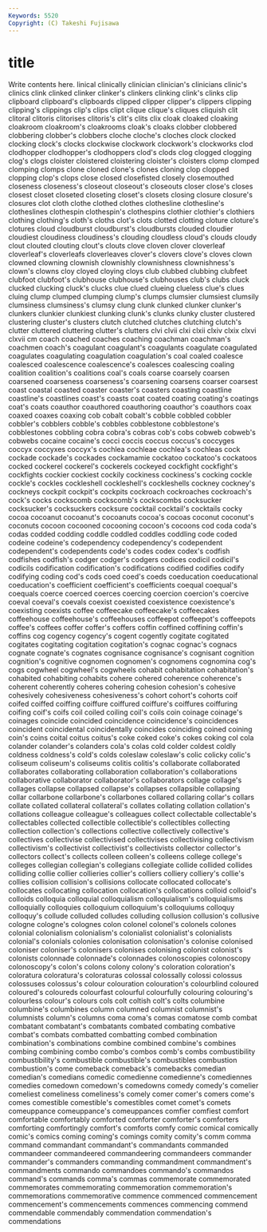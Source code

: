 ```yaml
---
Keywords: 5520 
Copyright: (C) Takeshi Fujisawa
---
```


# title

Write contents here.
linical
clinically clinician clinician's clinicians clinic's clinics clink clinked clinker clinker's
clinkers clinking clink's clinks clip clipboard clipboard's clipboards clipped clipper
clipper's clippers clipping clipping's clippings clip's clips clipt clique clique's
cliques cliquish clit clitoral clitoris clitorises clitoris's clit's clits clix
cloak cloaked cloaking cloakroom cloakroom's cloakrooms cloak's cloaks clobber clobbered
clobbering clobber's clobbers cloche cloche's cloches clock clocked clocking clock's
clocks clockwise clockwork clockwork's clockworks clod clodhopper clodhopper's clodhoppers clod's
clods clog clogged clogging clog's clogs cloister cloistered cloistering cloister's
cloisters clomp clomped clomping clomps clone cloned clone's clones cloning
clop clopped clopping clop's clops close closed closefisted closely closemouthed
closeness closeness's closeout closeout's closeouts closer close's closes closest closet
closeted closeting closet's closets closing closure closure's closures clot cloth
clothe clothed clothes clothesline clothesline's clotheslines clothespin clothespin's clothespins clothier
clothier's clothiers clothing clothing's cloth's cloths clot's clots clotted clotting
cloture cloture's clotures cloud cloudburst cloudburst's cloudbursts clouded cloudier cloudiest
cloudiness cloudiness's clouding cloudless cloud's clouds cloudy clout clouted clouting
clout's clouts clove cloven clover cloverleaf cloverleaf's cloverleafs cloverleaves clover's
clovers clove's cloves clown clowned clowning clownish clownishly clownishness clownishness's
clown's clowns cloy cloyed cloying cloys club clubbed clubbing clubfeet
clubfoot clubfoot's clubhouse clubhouse's clubhouses club's clubs cluck clucked clucking
cluck's clucks clue clued clueing clueless clue's clues cluing clump
clumped clumping clump's clumps clumsier clumsiest clumsily clumsiness clumsiness's clumsy
clung clunk clunked clunker clunker's clunkers clunkier clunkiest clunking clunk's
clunks clunky cluster clustered clustering cluster's clusters clutch clutched clutches
clutching clutch's clutter cluttered cluttering clutter's clutters clvi clvii clxi
clxii clxiv clxix clxvi clxvii cm coach coached coaches coaching
coachman coachman's coachmen coach's coagulant coagulant's coagulants coagulate coagulated coagulates
coagulating coagulation coagulation's coal coaled coalesce coalesced coalescence coalescence's coalesces
coalescing coaling coalition coalition's coalitions coal's coals coarse coarsely coarsen
coarsened coarseness coarseness's coarsening coarsens coarser coarsest coast coastal coasted
coaster coaster's coasters coasting coastline coastline's coastlines coast's coasts coat
coated coating coating's coatings coat's coats coauthor coauthored coauthoring coauthor's
coauthors coax coaxed coaxes coaxing cob cobalt cobalt's cobble cobbled
cobbler cobbler's cobblers cobble's cobbles cobblestone cobblestone's cobblestones cobbling cobra
cobra's cobras cob's cobs cobweb cobweb's cobwebs cocaine cocaine's cocci
coccis coccus coccus's coccyges coccyx coccyxes coccyx's cochlea cochleae cochlea's
cochleas cock cockade cockade's cockades cockamamie cockatoo cockatoo's cockatoos cocked
cockerel cockerel's cockerels cockeyed cockfight cockfight's cockfights cockier cockiest cockily
cockiness cockiness's cocking cockle cockle's cockles cockleshell cockleshell's cockleshells cockney
cockney's cockneys cockpit cockpit's cockpits cockroach cockroaches cockroach's cock's cocks
cockscomb cockscomb's cockscombs cocksucker cocksucker's cocksuckers cocksure cocktail cocktail's cocktails
cocky cocoa cocoanut cocoanut's cocoanuts cocoa's cocoas coconut coconut's coconuts
cocoon cocooned cocooning cocoon's cocoons cod coda coda's codas codded
codding coddle coddled coddles coddling code coded codeine codeine's codependency
codependency's codependent codependent's codependents code's codes codex codex's codfish codfishes
codfish's codger codger's codgers codices codicil codicil's codicils codification codification's
codifications codified codifies codify codifying coding cod's cods coed coed's
coeds coeducation coeducational coeducation's coefficient coefficient's coefficients coequal coequal's coequals
coerce coerced coerces coercing coercion coercion's coercive coeval coeval's coevals
coexist coexisted coexistence coexistence's coexisting coexists coffee coffeecake coffeecake's coffeecakes
coffeehouse coffeehouse's coffeehouses coffeepot coffeepot's coffeepots coffee's coffees coffer coffer's
coffers coffin coffined coffining coffin's coffins cog cogency cogency's cogent
cogently cogitate cogitated cogitates cogitating cogitation cogitation's cognac cognac's cognacs
cognate cognate's cognates cognisance cognisance's cognisant cognition cognition's cognitive cognomen
cognomen's cognomens cognomina cog's cogs cogwheel cogwheel's cogwheels cohabit cohabitation
cohabitation's cohabited cohabiting cohabits cohere cohered coherence coherence's coherent coherently
coheres cohering cohesion cohesion's cohesive cohesively cohesiveness cohesiveness's cohort cohort's
cohorts coif coifed coiffed coiffing coiffure coiffured coiffure's coiffures coiffuring
coifing coif's coifs coil coiled coiling coil's coils coin coinage
coinage's coinages coincide coincided coincidence coincidence's coincidences coincident coincidental coincidentally
coincides coinciding coined coining coin's coins coital coitus coitus's coke
coked coke's cokes coking col cola colander colander's colanders cola's
colas cold colder coldest coldly coldness coldness's cold's colds coleslaw
coleslaw's colic colicky colic's coliseum coliseum's coliseums colitis colitis's collaborate
collaborated collaborates collaborating collaboration collaboration's collaborations collaborative collaborator collaborator's collaborators
collage collage's collages collapse collapsed collapse's collapses collapsible collapsing collar
collarbone collarbone's collarbones collared collaring collar's collars collate collated collateral
collateral's collates collating collation collation's collations colleague colleague's colleagues collect
collectable collectable's collectables collected collectible collectible's collectibles collecting collection collection's
collections collective collectively collective's collectives collectivise collectivised collectivises collectivising collectivism
collectivism's collectivist collectivist's collectivists collector collector's collectors collect's collects colleen
colleen's colleens college college's colleges collegian collegian's collegians collegiate collide
collided collides colliding collie collier collieries collier's colliers colliery colliery's
collie's collies collision collision's collisions collocate collocated collocate's collocates collocating
collocation collocation's collocations colloid colloid's colloids colloquia colloquial colloquialism colloquialism's
colloquialisms colloquially colloquies colloquium colloquium's colloquiums colloquy colloquy's collude colluded
colludes colluding collusion collusion's collusive cologne cologne's colognes colon colonel
colonel's colonels colones colonial colonialism colonialism's colonialist colonialist's colonialists colonial's
colonials colonies colonisation colonisation's colonise colonised coloniser coloniser's colonisers colonises
colonising colonist colonist's colonists colonnade colonnade's colonnades colonoscopies colonoscopy colonoscopy's
colon's colons colony colony's coloration coloration's coloratura coloratura's coloraturas colossal
colossally colossi colossus colossuses colossus's colour colouration colouration's colourblind coloured
coloured's coloureds colourfast colourful colourfully colouring colouring's colourless colour's colours
cols colt coltish colt's colts columbine columbine's columbines column columned
columnist columnist's columnists column's columns coma coma's comas comatose comb
combat combatant combatant's combatants combated combating combative combat's combats combatted
combatting combed combination combination's combinations combine combined combine's combines combing
combining combo combo's combos comb's combs combustibility combustibility's combustible combustible's
combustibles combustion combustion's come comeback comeback's comebacks comedian comedian's comedians
comedic comedienne comedienne's comediennes comedies comedown comedown's comedowns comedy comedy's
comelier comeliest comeliness comeliness's comely comer comer's comers come's comes
comestible comestible's comestibles comet comet's comets comeuppance comeuppance's comeuppances comfier
comfiest comfort comfortable comfortably comforted comforter comforter's comforters comforting comfortingly
comfort's comforts comfy comic comical comically comic's comics coming coming's
comings comity comity's comm comma command commandant commandant's commandants commanded
commandeer commandeered commandeering commandeers commander commander's commanders commanding commandment commandment's
commandments commando commandoes commando's commandos command's commands comma's commas commemorate
commemorated commemorates commemorating commemoration commemoration's commemorations commemorative commence commenced commencement
commencement's commencements commences commencing commend commendable commendably commendation commendation's commendations
